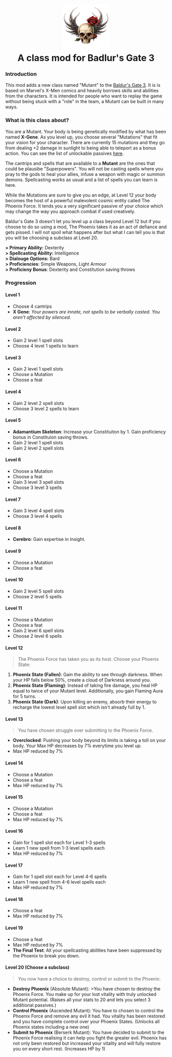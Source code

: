 <h1 align="center">
  <br>
  <a href="https://github.com/s0md3v/Mutant-Class"><img src="./Mutant%20Class/Public/Game/GUI/Assets/ClassIcons/hotbar/Mutant.png" alt="Mutant Icon"></a>
  <br>
  A class mod for Badlur's Gate 3
  <br>
</h1>

### Introduction
This mod adds a new class named "Mutant" to the [Baldur's Gate 3](https://baldursgate3.game/). It is is based on Marvel's X-Men comics and heavily borrows skills and abilities from the characters. It is intended for people who want to replay the game without being stuck with a "role" in the team, a Mutant can be built in many ways.

### What is this class about?
You are a Mutant. Your body is being genetically modified by what has been named **X-Gene**. As you level up, you choose several "Mutations" that fit your vision for your character. There are currently 15 mutations and they go from dealing +2 damage in sunlight to being able to teleport as a bonus action. You can see the list of unlockable passives [here](Passives.md).

The cantrips and spells that are available to a **Mutant** are the ones that could be plausibe "Superpowers". You will not be casting spells where you pray to the gods to heal your allies, infuse a weapon with magic or summon demons. Spellcasting works as usual and a list of spells you can learn is here.

While the Mutations are sure to give you an edge, at Level 12 your body becomes the host of a powerful malevolent cosmic entity called The Phoenix Force. It lends you a very significant passive of your choice which may change the way you approach combat if used creatively.

Baldur's Gate 3 doesn't let you level up a class beyond Level 12 but if you choose to do so using a mod, The Phoenix takes it as an act of defiance and gets pissed. I will not spoil what happens after but what I can tell you is that you will be choosing a subclass at Level 20.

**> Primary Ability:** Dexterity\
**> Spellcasting Ability:** Intelligence\
**> Dialouge Options:** Bard\
**> Proficiencies**: Simple Weapons, Light Armour\
**> Proficieny Bonus**: Dexterity and Constitution saving throws


### Progression
#### Level 1
- Choose 4 cantrips
- **X Gene**: *Your powers are innate, not spells to be verbally casted. You aren't affected by silenced.*

#### Level 2
- Gain 2 level 1 spell slots
- Choose 4 level 1 spells to learn

#### Level 3
- Gain 2 level 1 spell slots
- Choose a Mutation
- Choose a feat

#### Level 4
- Gain 2 level 2 spell slots
- Choose 3 level 2 spells to learn

#### Level 5
- **Adamantium Skeleton**: Increase your Constituiton by 1. Gain proficiency bonus in Constituion saving throws.
- Gain 2 level 1 spell slots
- Gain 2 level 2 spell slots

#### Level 6
- Choose a Mutation
- Choose a feat
- Gain 3 level 3 spell slots
- Choose 3 level 3 spells

#### Level 7
- Gain 3 level 4 spell slots
- Choose 3 level 4 spells

#### Level 8
- **Cerebro**: Gain expertise in Insight.

#### Level 9
- Choose a Mutation
- Choose a feat

#### Level 10
- Gain 2 level 5 spell slots
- Choose 2 level 5 spells

#### Level 11
- Choose a Mutation
- Choose a feat
- Gain 2 level 6 spell slots
- Choose 2 level 6 spells

#### Level 12
> The Phoenix Force has taken you as its host. Choose your Phoenix State:
1. **Phoenix State (Fallen)**: Gain the ability to see through darkness. When your HP falls below 50%, create a cloud of Darkness around you.
2. **Phoenix State (Flaming)**: Instead of taking fire damage, you heal HP equal to twice of your Mutant level. Additionally, you gain Flaming Aura for 5 turns.
3. **Phoenix State (Dark)**: Upon killing an enemy, absorb their energy to recharge the lowest level spell slot which isn't already full by 1.

#### Level 13
> You have chosen struggle over submitting to the Phoenix Force.
- **Overclocked**: Pushing your body beyond its limits is taking a toll on your body. Your Max HP decreases by 7% everytime you level up.
- Max HP reduced by 7%

#### Level 14
- Choose a Mutation
- Choose a feat
- Max HP reduced by 7%

#### Level 15
- Choose a Mutation
- Choose a feat
- Max HP reduced by 7%

#### Level 16
- Gain for 1 spell slot each for Level 1-3 spells
- Learn 1 new spell from 1-3 level spells each
- Max HP reduced by 7%

#### Level 17
- Gain for 1 spell slot each for Level 4-6 spells
- Learn 1 new spell from 4-6 level spells each
- Max HP reduced by 7%

#### Level 18
- Choose a feat
- Max HP reduced by 7%

#### Level 19
- Choose a feat
- Max HP reduced by 7%
- **The Final Test**: All your spellcasting abilities have been suppressed by the Phoenix to break you down.

#### Level 20 (Choose a subclass)
> You now have a choice to destroy, control or submit to the Phoenix:
- **Destroy Phoenix** (Absolute Mutant): >You have chosen to destroy the Phoenix Force. You make up for your lost vitality with truly unlocked Mutant potential. (Raises all your stats to 20 and lets you select 3 additional passives.)
- **Control Phoenix** (Ascended Mutant): You have to chosen to control the Phoenix Force and remove any evil it had. You vitality has been restored and you have complete control over your Phoenix States. (Unlocks all Phoenix states including a new one)
- **Submit to Phoenix** (Berserk Mutant): You have decided to submit to the Phoenix Force realising it can help you fight the greater evil. Phoenix has not only been restored but increased your vitality and will fully restore you on every short rest. (Increases HP by 1)
